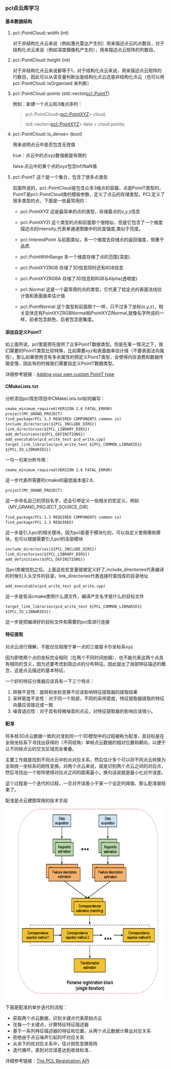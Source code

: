 ### pcl点云库学习

#### 基本数据结构
1. pcl::PointCloud::width (int)

    对于非结构化点云来说（例如激光雷达产生的）用来描述点云的点数目，对于结构化点云来说（例如深度摄像机产生的），用来描述点云矩阵的列数目。

2. pcl::PointCloud::height (int)

    对于非结构化点云来说都等于1，对于结构化点云来说，用来描述点云矩阵的行数目，因此可以从该变量判断出是结构化点云还是非结构化点云（也可以用 pcl::PointCloud::isOrganized 来判断）

3. pcl::PointCloud::points (std::vector<pcl::PointT>)

    例如：新建一个点云和3维点序列：
    >
    >pcl::PointCloud<<pcl::PointXYZ>> cloud;
    >
    >std::vector<<pcl::PointXYZ>> data = cloud.points;

4. pcl::PointCloud::is_dense> (bool)

    用来说明点云中是否包含无效值

    true：点云中的点xyz数值都是有限的

    false:点云中的某个点的xyz包含Inf/NaN值
5. pcl::PointT 这个是一个集合，包含了很多点类型

    前面所说的，pcl::PointCloud是包含众多3维点的容器，点是PointT类型的，PointT是pcl::PointCloud类的模板参数，定义了点云的存储类型。PCL定义了很多类型的点，下面是一些最常用的：
    + pcl::PointXYZ
      这是最简单的点的类型，存储着点的x,y,z信息
    + pcl::PointXYZI
      这个类型的点和前面那个很相似，但是它包含了一个维度描述点的intensity,代表单通道图像中的灰度强度,类似于亮度。
    + pcl::InterestPoint
      与前面类似，多一个维度去存储点的返回强度，侧重于品质.

    + pcl::PointWithRange
      多一个维度存储了点的范围(深度).
    + pcl::PointXYZRGB
      存储了3D信息同时还有RGB信息
    + pcl::PointXYZRGBA
      存储了3D信息和RGB与Alpha(透明度)
    - pcl::Normal
      这是一个最常用的点的类型，它代表了给定点的表面法线估计值和表面曲率估计值

    - pcl::PointNormal
      这个类型和前面那个一样，只不过多了坐标(x,y,z)，相关变体还有PointXYZRGBNormal和PointXYZINormal,就像名字所说的一样，前者包含颜色，后者包含密集度。
#### 添加自定义PointT
如上面所说，pcl里面预先提供了众多PointT数据类型。但是在某一情况之下，我们需要的PointT类型比较特殊，比如需要xyz和表面曲率估计值（不要表面法向属性），那么如果使用含有多余属性的预定义PointT类型，会使得内存浪费和数据传输变慢，因此有的时候我们需要自定义PointT数据类型。

详细参考链接：[Adding your own custom PointT type](http://pointclouds.org/documentation/tutorials/adding_custom_ptype.php#adding-custom-ptype)

#### CMakeLists.txt
分析添加pcl库到项目中CMakeLists.txt如何编写：
```shell
cmake_minimum_required(VERSION 2.6 FATAL_ERROR)
project(MY_GRAND_PROJECT)
find_package(PCL 1.3 REQUIRED COMPONENTS common io)
include_directories(${PCL_INCLUDE_DIRS})
link_directories(${PCL_LIBRARY_DIRS})
add_definitions(${PCL_DEFINITIONS})
add_executable(pcd_write_test pcd_write.cpp)
target_link_libraries(pcd_write_test ${PCL_COMMON_LIBRARIES} ${PCL_IO_LIBRARIES})
```
一句一句来分析作用：
```shell
cmake_minimum_required(VERSION 2.6 FATAL_ERROR)
```
这一步代表所需要的cmake的最低版本是2.6，
```
project(MY_GRAND_PROJECT)
```
这一步命名自己的项目名字，还会引申定义一些相关的宏定义，例如（MY_GRAND_PROJECT_SOURCE_DIR）
```
find_package(PCL 1.3 REQUIRED COMPONENTS common io)
find_package(PCL 1.3 REQUIRED)
```
这一步是引入pcl的相关模块，因为pcl是基于模块化的，可以自定义使用哪些模块，也可以根据需要引入pcl的全部模块
```shell
include_directories(${PCL_INCLUDE_DIRS})
link_directories(${PCL_LIBRARY_DIRS})
add_definitions(${PCL_DEFINITIONS})
```
当pcl库被找到之后，上面这些宏变量就被定义好了,include_directories代表编译的时候引入头文件的目录，link_directories代表连接时查找库的目录地址
```
add_executable(pcd_write_test pcd_write.cpp)
```
这一步是告诉cmake使用什么源文件，编译产生名字是什么的目标文件
```shell
target_link_libraries(pcd_write_test ${PCL_COMMON_LIBRARIES} ${PCL_IO_LIBRARIES})
```
这一步是把编译好的目标文件和需要的pcl库进行连接

#### 特征提取
对点云进行理解，不能仅仅局限于单一点的三维笛卡尔坐标系xyz

因为即使两个点的坐标完全相同（在两个不同时间拍摄），也不能代表这两个点具有相同的含义，因为还要考虑到周边点的分布特征。因此提出了局部特征描述的概念。这是点云描述的基本特征。

一个好的特征分类器应该具有一下三个特点：
1. 转换不变性：旋转和坐标变换不应该影响特征提取器的提取结果
2. 采样密度不变性：对于同一个局部，不同的采样密度，特征提取器提取的特征向量应该接近或一致
3. 噪音适应性：对于具有轻微噪音的点云，对特征提取器的影响应该很小。

#### 配准
将多帧3D点云数据一致的对准到同一个3D模型中的过程被称为配准，其目标是在全局坐标系下寻找出获得的（不同视角）单帧点云数据的相对位置和朝向，以便于让不同帧点云的交叉区域完全重叠。

主要工作就是找到不同点云中的点对应关系，然后估计多个可以将不同点云转换为全局统一坐标系的刚性变换。对两个点云来说，就是识别两个点云之间的对应点，然后寻找出一个矩阵使得对应点之间的距离最小，换句话说就是最小化对齐误差。

这个过程是一个迭代的过程，一旦对齐误差小于某一个设定的阈值，那么配准就结束了。

配准是点云建图常用的技术手段

 <img src="./block_diagram_single_iteration.jpg" width = "700" height = "600" alt="pic" align=center />

下面是配准的单步迭代的流程：
- 获取两个点云数据，识别关键点代表原始点云
- 在每一个关键点，计算特征特征描述器
- 基于一系列特征描述器的特征和位置，从两个点云数据计算出对应关系
- 拒绝由于点云噪声引起的坏对应关系
- 从余下的优对应关系中，估计刚性变换矩阵
- 迭代循环，直到对应误差达到收敛标准...

详细参考链接：[The PCL Registration API](http://pointclouds.org/documentation/tutorials/registration_api.php#registration-api)
